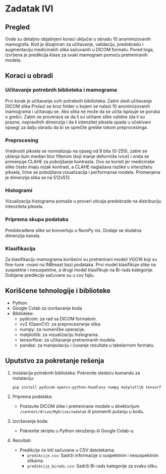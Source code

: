 
# Zadatak IVI

## Pregled
Ovde su detaljno objašnjeni koraci uključei u obradu 10 anonimizovanih mamografa. Kod je dizajniran za učitavanje, validaciju, predobradu i augmentaciju medicinskih slika sačuvanih u DICOM formatu. Pored toga, izvršena je predikcija klase za svaki mamogram pomoću pretreniranih modela.

## Koraci u obradi

### Učitavanje potrebnih biblioteka i mamograma
Prvi korak je učitavanje svih potrebnih bibilioteka. Zatim sledi učitavanje DICOM slika Prolazi se kroz folder u kojem se nalazi 10 anonimizovanih mamograma i učitavaju se. Ako slika ne može da se učita ispisuje se poruka o grešci. Zatim se proverava se da li su učitane slike validne (da li su prazne, nepravilnih dimenzija i da li intenzitet piksela spada u očekivani opseg) za dalju obradu da bi se sprečile greške tokom preprocesinga.

### Preprocesing

Vrednosti piksela se normalizuju na opseg od 8 bita (0-255), zatim se uklanja šum median blur filterom (koji manje deformiše ivice) i onda se primenjuje CLAHE za poboljšanje kontrasta. Ovo se koristi jer medicinske slike često imaju nizak kontrast, a CLAHE naglašava razlike u intenzitetu piksela, čime se poboljšava vizualizacija i performanse modela. Promenjena je dimenzija slika se na 512x512.

### Histogrami

Vizualizacija histograma pomaže u proveri uticaja predobrade na distribuciju intenziteta piksela.

### Priprema skupa podataka

Predobrađene slike se konvertuju u NumPy niz. Dodaje se dodatna dimenzija kanala.

### Klasifikacija

Za klasifikaciju mamograma korišećni su pretrenirani modeli VGG16 koji su fine-tune -ovani na INBreast bazi podataka. Prvi model klasifikuje slike na suspektne i nesuspektne, a drugi model klasifikuje na Bi-rads kategorije. Dobijene predikcije sačuvane su u csv fajlu. 

## Korišćene tehnologije i biblioteke

- Python
- Google Colab za izvršavanje koda
- Biblioteke:
  - pydicom: za rad sa DICOM formatom.
  - cv2 (OpenCV): za preprocesiranje slika.
  - numpy: za numeričke operacije.
  - matplotlib: za vizualizaciju histograma.
  - tensorflow: za učitavanje pretreniranih modela.
  - pandas: za manipulaciju i čuvanje rezultata u tabelarnom formatu.

## Uputstvo za pokretanje rešenja

1. Instalacija potrebnih biblioteka:
   Pokrenite sledeću komandu za instalaciju:
   ```bash
   pip install pydicom opencv-python-headless numpy matplotlib tensorflow pandas
   ```

2. Priprema podataka:
   - Postavite DICOM slike i pretrenirane modele u direktorijum `/content/drive/MyDrive/zadatak` ili promeniti putanju u kodu.

3. Izvršavanje koda:
   - Pokrenite skriptu u Python okruženju ili Google Colab-u.

4. Rezultati:
   - Predikcije će biti sačuvane u CSV datotekama:
     - `predikcije.csv`: Sadrži informacije o suspektnim i nesuspektnim slikama.
     - `predikcije_birads.csv`: Sadrži Bi-rads kategorije za svaku sliku.


